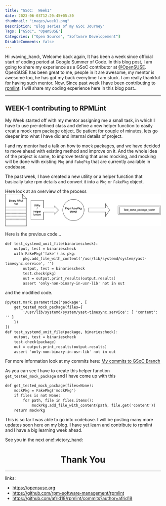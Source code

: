 ```yaml
---
title: "GSoC:  Week1"
date: 2023-06-03T12:20:45+05:30
thumbnail: "images/week1.png"
Description: "Blog series of my GSoC Journey"
Tags: ["GSoC", "OpenSUSE"]
Categories: ["Open Source", "Software Developement"]
DisableComments: false
---
```


Hi :waving_hand:, Welcome back again, It has been a week since official start of coding period at Google Summer of Code. In this blog post, I am going to share my experience as a GSoC contributor at [@OpenSUSE](https://opensuse.org). OpenSUSE has been great to me, people in it are awesome, my mentor is awesome too, he has got my back everytime I am stuck. I am really thankful for having such mentor. Now, Since past week I have been contributing to [rpmlint](https://github.com/rpm-software-management/rpmlint). I will share my coding experience here in this blog post..

---

## WEEK-1 contributing to RPMLint

My Week started off with my mentor assigning me a small task, in which I have to use pre-defined class and define a new helper function to easily creat a mock rpm package object. Be patient for couple of minutes, lets go deeper into what I have did and internal details of project.

I and my mentor had a talk on how to mock packages, and we have decided to move ahead with existing method and improve on it. And the whole idea of the project is same, to improve testing that uses mocking, and mocking will be done with existing `Pkg` and `FakePkg` that are currently available in codebase.


The past week, I have created a new utility or a helper function that basically take rpm details and convert it into a `Pkg` or `FakePkg` object.

Here look at an overview of the process
![Basic pictorial explaination of test suite](images/week1-gsoc.png)

Here is the previous code...
```python3
def test_systemd_unit_file(binariescheck):
    output, test = binariescheck
    with FakePkg('fake') as pkg:
        pkg.add_file_with_content('/usr/lib/systemd/system/yast-timesync.service', '')
        output, test = binariescheck
        test.check(pkg)
        out = output.print_results(output.results)
        assert 'only-non-binary-in-usr-lib' not in out
```

and the modified code.

```python3
@pytest.mark.parametrize('package', [
    get_tested_mock_package(files={
        '/usr/lib/systemd/system/yast-timesync.service': { 'content': '' }
    })
])
def test_systemd_unit_file(package, binariescheck):
    output, test = binariescheck
    test.check(package)
    out = output.print_results(output.results)
    assert 'only-non-binary-in-usr-lib' not in out
```

For more information look at my commits here: [My commits to GSoC Branch](https://github.com/afrid18/rpmlint/commits?author=afrid18)

As you can see I have to create this helper function `get_tested_mock_package` and I have come up with this

```python3
def get_tested_mock_package(files=None):
    mockPkg = FakePkg('mockPkg')
    if files is not None:
        for path, file in files.items():
            mockPkg.add_file_with_content(path, file.get('content'))
    return mockPkg
```


This is so far I was able to go into codebase. I will be posting many more updates soon here on my blog. I have yet learn and contribute to rpmlint and I have a big learning week ahead.

See you in the next one!:victory_hand:


<h1 align="center"> Thank You </h1>

___

links:
- https://opensuse.org
- https://github.com/rpm-software-management/rpmlint
- https://github.com/afrid18/rpmlint/commits?author=afrid18
